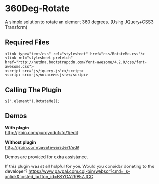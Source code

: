 360Deg-Rotate
=============

A simple solution to rotate an element 360 degrees. (Using JQuery+CSS3 Transform)

Required Files
--------------

    <link type="text/css" rel="stylesheet" href="css/RotateMe.css"/>
    <link rel="stylesheet prefetch" href="http://netdna.bootstrapcdn.com/font-awesome/4.2.0/css/font-awesome.css">
    <script src="js/jquery.js"></script>
    <script src="js/RotateMe.js"></script>
    

Calling The Plugin
------------------

    $(".element").RotateMe();
    

Demos
--------------
**With plugin**  
http://jsbin.com/puroyodufufo/1/edit

**Without plugin**  
http://jsbin.com/qavetawerede/1/edit

Demos are provided for extra assistance.

If this plugin was at all helpful for you. Would you consider donating to the developer?
https://www.paypal.com/cgi-bin/webscr?cmd=_s-xclick&hosted_button_id=BSYGA2RB5ZJCC
